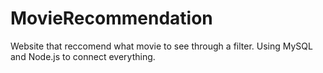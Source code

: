 # MovieRecommendation
Website that reccomend what movie to see through a filter. Using MySQL and Node.js to connect everything.
